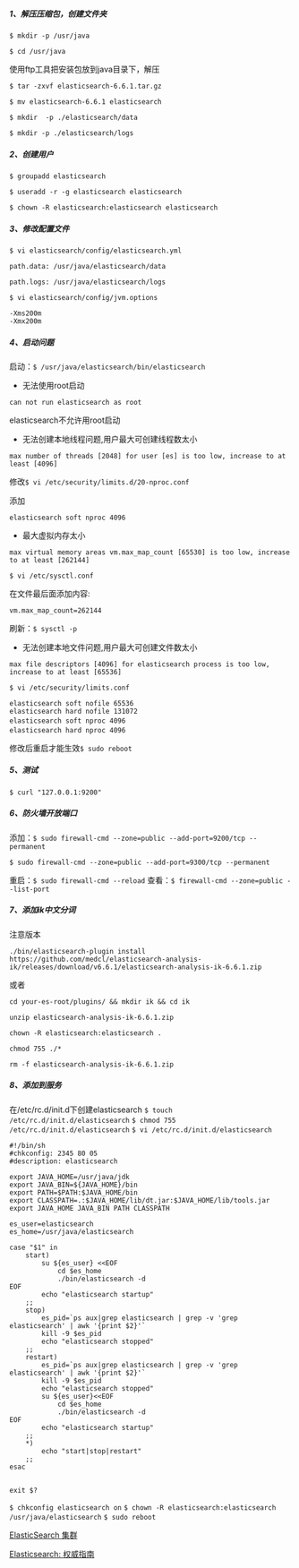 ##### 1、解压压缩包，创建文件夹
```$ mkdir -p /usr/java```

```$ cd /usr/java```

使用ftp工具把安装包放到java目录下，解压

```$ tar -zxvf elasticsearch-6.6.1.tar.gz```

```$ mv elasticsearch-6.6.1 elasticsearch```

```$ mkdir  -p ./elasticsearch/data```

```$ mkdir -p ./elasticsearch/logs```



##### 2、创建用户

```$ groupadd elasticsearch```

```$ useradd -r -g elasticsearch elasticsearch```


```$ chown -R elasticsearch:elasticsearch elasticsearch```



##### 3、修改配置文件

```$ vi elasticsearch/config/elasticsearch.yml```

```
path.data: /usr/java/elasticsearch/data

path.logs: /usr/java/elasticsearch/logs
```

```$ vi elasticsearch/config/jvm.options```

```
-Xms200m
-Xmx200m
```



##### 4、启动问题

启动：```$ /usr/java/elasticsearch/bin/elasticsearch```

- 无法使用root启动

```
can not run elasticsearch as root
```

elasticsearch不允许用root启动



- 无法创建本地线程问题,用户最大可创建线程数太小

```
max number of threads [2048] for user [es] is too low, increase to at least [4096]
```

修改```$ vi /etc/security/limits.d/20-nproc.conf```

添加 
```
elasticsearch soft nproc 4096
```



- 最大虚拟内存太小

```
max virtual memory areas vm.max_map_count [65530] is too low, increase to at least [262144]
```

```$ vi /etc/sysctl.conf```

在文件最后面添加内容:

```properties
vm.max_map_count=262144
```

刷新：```$ sysctl -p```



- 无法创建本地文件问题,用户最大可创建文件数太小

```
max file descriptors [4096] for elasticsearch process is too low, increase to at least [65536]
```

```$ vi /etc/security/limits.conf ```

```
elasticsearch soft nofile 65536
elasticsearch hard nofile 131072
elasticsearch soft nproc 4096　
elasticsearch hard nproc 4096　
```

修改后重启才能生效```$ sudo reboot```


##### 5、测试

```$ curl "127.0.0.1:9200"```

##### 6、防火墙开放端口

添加：`$ sudo firewall-cmd --zone=public --add-port=9200/tcp --permanent`

`$ sudo firewall-cmd --zone=public --add-port=9300/tcp --permanent`

重启：`$ sudo firewall-cmd --reload`
查看：`$ firewall-cmd --zone=public --list-port`

##### 7、添加ik中文分词

注意版本

```
./bin/elasticsearch-plugin install https://github.com/medcl/elasticsearch-analysis-ik/releases/download/v6.6.1/elasticsearch-analysis-ik-6.6.1.zip
```

或者

```cd your-es-root/plugins/ && mkdir ik && cd ik```

```unzip elasticsearch-analysis-ik-6.6.1.zip```

```chown -R elasticsearch:elasticsearch .```

```chmod 755 ./*```

```rm -f elasticsearch-analysis-ik-6.6.1.zip```

##### 8、添加到服务

在/etc/rc.d/init.d下创建elasticsearch
```$ touch /etc/rc.d/init.d/elasticsearch```
```$ chmod 755 /etc/rc.d/init.d/elasticsearch```
```$ vi /etc/rc.d/init.d/elasticsearch```

```shell
#!/bin/sh
#chkconfig: 2345 80 05
#description: elasticsearch
 
export JAVA_HOME=/usr/java/jdk
export JAVA_BIN=${JAVA_HOME}/bin
export PATH=$PATH:$JAVA_HOME/bin
export CLASSPATH=.:$JAVA_HOME/lib/dt.jar:$JAVA_HOME/lib/tools.jar
export JAVA_HOME JAVA_BIN PATH CLASSPATH

es_user=elasticsearch
es_home=/usr/java/elasticsearch
 
case "$1" in
	start)
		su ${es_user} <<EOF
			cd $es_home
			./bin/elasticsearch -d
EOF
		echo "elasticsearch startup"
	;;
	stop)
		es_pid=`ps aux|grep elasticsearch | grep -v 'grep elasticsearch' | awk '{print $2}'`
		kill -9 $es_pid
		echo "elasticsearch stopped"
	;;
	restart)
		es_pid=`ps aux|grep elasticsearch | grep -v 'grep elasticsearch' | awk '{print $2}'`
		kill -9 $es_pid
		echo "elasticsearch stopped"
		su ${es_user}<<EOF
			cd $es_home
			./bin/elasticsearch -d
EOF
		echo "elasticsearch startup"
	;;
	*)
		echo "start|stop|restart"
	;;
esac


exit $?
```

```$ chkconfig elasticsearch on```
```$ chown -R elasticsearch:elasticsearch /usr/java/elasticsearch```
```$ sudo reboot```

[ElasticSearch 集群](14-ElasticSearch-集群.md)

[Elasticsearch: 权威指南](https://www.elastic.co/guide/cn/elasticsearch/guide/current/index.html)